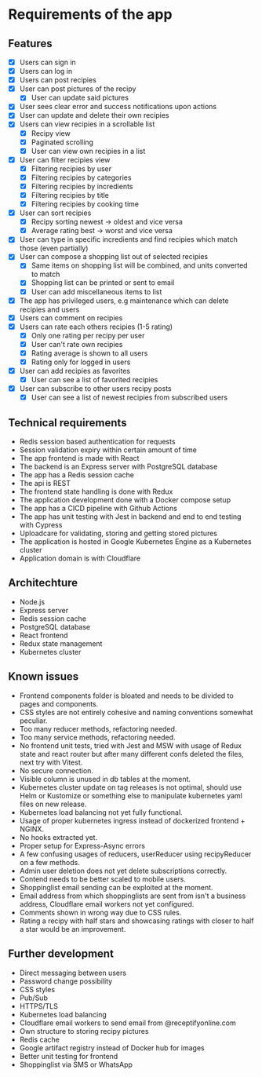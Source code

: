 # Requirements of the app

## Features
- [x] Users can sign in
- [x] Users can log in
- [x] Users can post recipies
- [x] User can post pictures of the recipy
    - [x] User can update said pictures
- [x] User sees clear error and success notifications upon actions
- [x] User can update and delete their own recipies
- [x] Users can view recipies in a scrollable list
    - [x] Recipy view
    - [x] Paginated scrolling
    - [x] User can view own recipies in a list
- [x] User can filter recipies view
    - [x] Filtering recipies by user
    - [x] Filtering recipies by categories
    - [x] Filtering recipies by incredients
    - [x] Filtering recipies by title
    - [x] Filtering recipies by cooking time
- [x]  User can sort recipies
    - [x] Recipy sorting newest -> oldest and vice versa
    - [x] Average rating best -> worst and vice versa
- [x] User can type in specific incredients and find recipies which match those (even partially)
- [x] User can compose a shopping list out of selected recipies
    - [x] Same items on shopping list will be combined, and units converted to match
    - [x] Shopping list can be printed or sent to email
    - [x] User can add miscellaneous items to list
- [x] The app has privileged users, e.g maintenance which can delete recipies and users
- [x] Users can comment on recipies
- [x] Users can rate each others recipies (1-5 rating)
    - [x] Only one rating per recipy per user
    - [x] User can't rate own recipies
    - [x] Rating average is shown to all users
    - [x] Rating only for logged in users
- [x] User can add recipies as favorites
    - [x] User can see a list of favorited recipies
- [x] User can subscribe to other users recipy posts
    - [x] User can see a list of newest recipies from subscribed users

## Technical requirements
- Redis session based authentication for requests
- Session validation expiry within certain amount of time
- The app frontend is made with React
- The backend is an Express server with PostgreSQL database
- The app has a Redis session cache
- The api is REST
- The frontend state handling is done with Redux
- The application development done with a Docker compose setup
- The app has a CICD pipeline with Github Actions
- The app has unit testing with Jest in backend and end to end testing with Cypress
- Uploadcare for validating, storing and getting stored pictures
- The application is hosted in Google Kubernetes Engine as a Kubernetes cluster
- Application domain is with Cloudflare 

## Architechture
- Node.js
- Express server
- Redis session cache
- PostgreSQL database
- React frontend
- Redux state management
- Kubernetes cluster 

## Known issues
- Frontend components folder is bloated and needs to be divided to pages and components.
- CSS styles are not entirely cohesive and naming conventions somewhat peculiar.
- Too many reducer methods, refactoring needed.
- Too many service methods, refactoring needed.
- No frontend unit tests, tried with Jest and MSW with usage of Redux state and react router but after many different confs deleted the files, next try with Vitest.
- No secure connection.
- Visible column is unused in db tables at the moment.
- Kubernetes cluster update on tag releases is not optimal, should use Helm or Kustomize or something else to manipulate kubernetes yaml files on new release.
- Kubernetes load balancing not yet fully functional.
- Usage of proper kubernetes ingress instead of dockerized frontend + NGINX.
- No hooks extracted yet.
- Proper setup for Express-Async errors
- A few confusing usages of reducers, userReducer using recipyReducer on a few methods.
- Admin user deletion does not yet delete subscriptions correctly.
- Contend needs to be better scaled to mobile users.
- Shoppinglist email sending can be exploited at the moment.
- Email address from which shoppinglists are sent from isn't a business address, Cloudflare email workers not yet configured.
- Comments shown in wrong way due to CSS rules.
- Rating a recipy with half stars and showcasing ratings with closer to half a star would be an improvement. 

## Further development
- Direct messaging between users
- Password change possibility
- CSS styles
- Pub/Sub
- HTTPS/TLS
- Kubernetes load balancing
- Cloudflare email workers to send email from @receptifyonline.com
- Own structure to storing recipy pictures
- Redis cache
- Google artifact registry instead of Docker hub for images
- Better unit testing for frontend
- Shoppinglist via SMS or WhatsApp
